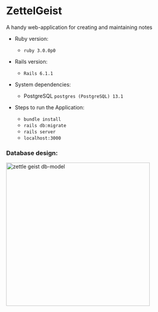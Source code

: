 # ZettelGeist

A handy web-application for creating and maintaining notes

- Ruby version:

  - ```ruby 3.0.0p0```

- Rails version:

  - `Rails 6.1.1`

- System dependencies:

  - PostgreSQL `postgres (PostgreSQL) 13.1`

- Steps to run the Application:

  - `bundle install`
  - `rails db:migrate`
  - `rails server`
  - `localhost:3000`

### Database design:
  <img width="388" alt="zettle geist db-model" src="https://user-images.githubusercontent.com/13991637/128770404-1865a22d-a034-48f0-b19b-bc1e972d191e.png">


